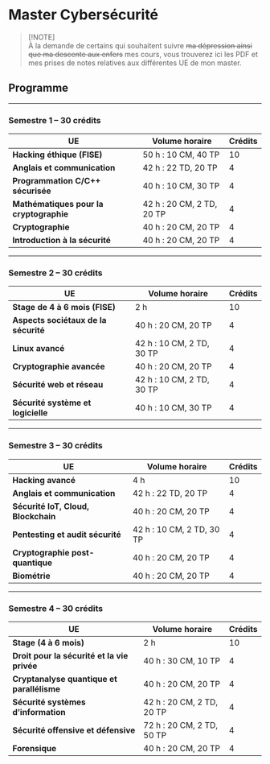 
# Master Cybersécurité
> [!NOTE]\
> À la demande de certains qui souhaitent suivre ~~ma dépression ainsi que ma descente aux enfers~~ mes cours, vous trouverez ici les PDF et mes prises de notes relatives aux différentes UE de mon master.

## Programme

---

### Semestre 1 – 30 crédits

| UE                                       | Volume horaire             | Crédits |
|------------------------------------------|----------------------------|---------|
| **Hacking éthique (FISE)**              | 50 h : 10 CM, 40 TP        | 10      |
| **Anglais et communication**            | 42 h : 22 TD, 20 TP        | 4       |
| **Programmation C/C++ sécurisée**       | 40 h : 10 CM, 30 TP        | 4       |
| **Mathématiques pour la cryptographie** | 42 h : 20 CM, 2 TD, 20 TP  | 4       |
| **Cryptographie**                       | 40 h : 20 CM, 20 TP        | 4       |
| **Introduction à la sécurité**          | 40 h : 20 CM, 20 TP        | 4       |

---

### Semestre 2 – 30 crédits

| UE                                | Volume horaire             | Crédits |
|-----------------------------------|----------------------------|---------|
| **Stage de 4 à 6 mois (FISE)**    | 2 h                        | 10      |
| **Aspects sociétaux de la sécurité** | 40 h : 20 CM, 20 TP    | 4       |
| **Linux avancé**                 | 42 h : 10 CM, 2 TD, 30 TP  | 4       |
| **Cryptographie avancée**        | 40 h : 20 CM, 20 TP        | 4       |
| **Sécurité web et réseau**       | 42 h : 10 CM, 2 TD, 30 TP  | 4       |
| **Sécurité système et logicielle** | 40 h : 10 CM, 30 TP     | 4       |

---

### Semestre 3 – 30 crédits

| UE                                       | Volume horaire             | Crédits |
|------------------------------------------|----------------------------|---------|
| **Hacking avancé**                       | 4 h                        | 10      |
| **Anglais et communication**            | 42 h : 22 TD, 20 TP        | 4       |
| **Sécurité IoT, Cloud, Blockchain**     | 40 h : 20 CM, 20 TP        | 4       |
| **Pentesting et audit sécurité**        | 42 h : 10 CM, 2 TD, 30 TP  | 4       |
| **Cryptographie post-quantique**        | 40 h : 20 CM, 20 TP        | 4       |
| **Biométrie**                           | 40 h : 20 CM, 20 TP        | 4       |

---

### Semestre 4 – 30 crédits

| UE                                              | Volume horaire             | Crédits |
|-------------------------------------------------|----------------------------|---------|
| **Stage (4 à 6 mois)**                          | 2 h                        | 10      |
| **Droit pour la sécurité et la vie privée**     | 40 h : 30 CM, 10 TP        | 4       |
| **Cryptanalyse quantique et parallélisme**      | 40 h : 20 CM, 20 TP        | 4       |
| **Sécurité systèmes d’information**            | 42 h : 20 CM, 2 TD, 20 TP  | 4       |
| **Sécurité offensive et défensive**            | 72 h : 20 CM, 2 TD, 50 TP  | 4       |
| **Forensique**                                  | 40 h : 20 CM, 20 TP        | 4       |

